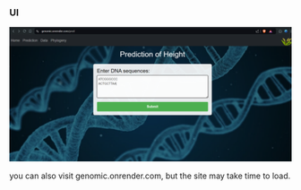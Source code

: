 ### UI

![Image](static/ui.png)

you can also visit genomic.onrender.com, but the site may take time to load.
